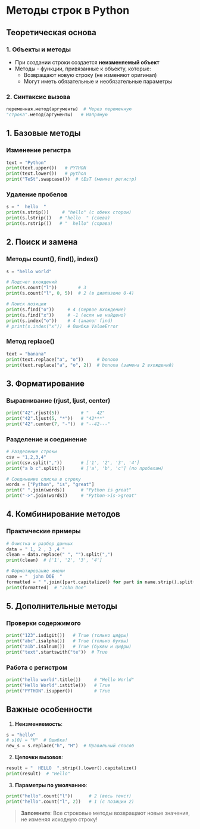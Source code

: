 # Методы строк в Python

## Теоретическая основа

### 1. Объекты и методы
- При создании строки создается **неизменяемый объект**
- Методы - функции, привязанные к объекту, которые:
  - Возвращают новую строку (не изменяют оригинал)
  - Могут иметь обязательные и необязательные параметры

### 2. Синтаксис вызова
```python
переменная.метод(аргументы)  # Через переменную
"строка".метод(аргументы)   # Напрямую
```

## 1. Базовые методы

### Изменение регистра
```python
text = "Python"
print(text.upper())   # PYTHON
print(text.lower())   # python
print("TeSt".swapcase())  # tEsT (меняет регистр)
```

### Удаление пробелов
```python
s = "  hello  "
print(s.strip())     # "hello" (с обеих сторон)
print(s.lstrip())   # "hello  " (слева)
print(s.rstrip())   # "  hello" (справа)
```

## 2. Поиск и замена

### Методы count(), find(), index()
```python
s = "hello world"

# Подсчет вхождений
print(s.count("l"))        # 3
print(s.count("l", 0, 5))  # 2 (в диапазоне 0-4)

# Поиск позиции
print(s.find("o"))     # 4 (первое вхождение)
print(s.find("x"))     # -1 (если не найдено)
print(s.index("o"))    # 4 (аналог find)
# print(s.index("x"))  # Ошибка ValueError
```

### Метод replace()
```python
text = "banana"
print(text.replace("a", "o"))     # bonono
print(text.replace("a", "o", 2))  # bonona (замена 2 вхождений)
```

## 3. Форматирование

### Выравнивание (rjust, ljust, center)
```python
print("42".rjust(5))        # "   42"
print("42".ljust(5, "*"))   # "42***"
print("42".center(7, "-"))  # "--42---"
```

### Разделение и соединение
```python
# Разделение строки
csv = "1,2,3,4"
print(csv.split(","))       # ['1', '2', '3', '4']
print("a b c".split())      # ['a', 'b', 'c'] (по пробелам)

# Соединение списка в строку
words = ["Python", "is", "great"]
print(" ".join(words))      # "Python is great"
print("->".join(words))     # "Python->is->great"
```

## 4. Комбинирование методов

### Практические примеры
```python
# Очистка и разбор данных
data = " 1, 2 , 3 ,4 "
clean = data.replace(" ", "").split(",")
print(clean)  # ['1', '2', '3', '4']

# Форматирование имени
name = "  john DOE  "
formatted = " ".join([part.capitalize() for part in name.strip().split()])
print(formatted)  # "John Doe"
```

## 5. Дополнительные методы

### Проверки содержимого
```python
print("123".isdigit())   # True (только цифры)
print("abc".isalpha())   # True (только буквы)
print("a1b".isalnum())   # True (буквы и цифры)
print("text".startswith("te"))  # True
```

### Работа с регистром
```python
print("hello world".title())     # "Hello World"
print("Hello World".istitle())   # True
print("PYTHON".isupper())        # True
```

## Важные особенности

1. **Неизменяемость**:
```python
s = "hello"
# s[0] = "H"  # Ошибка!
new_s = s.replace("h", "H")  # Правильный способ
```

2. **Цепочки вызовов**:
```python
result = "  HELLO  ".strip().lower().capitalize()
print(result)  # "Hello"
```

3. **Параметры по умолчанию**:
```python
print("hello".count("l"))      # 2 (весь текст)
print("hello".count("l", 2))   # 1 (с позиции 2)
```

> **Запомните**: Все строковые методы возвращают новые значения, не изменяя исходную строку!
